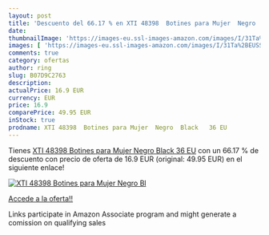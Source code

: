 ```yaml
---
layout: post
title: 'Descuento del 66.17 % en XTI 48398  Botines para Mujer  Negro  Bl'
date: 
thumbnailImage: 'https://images-eu.ssl-images-amazon.com/images/I/31Ta%2BEUSSML._SL200_.jpg'
images: [ 'https://images-eu.ssl-images-amazon.com/images/I/31Ta%2BEUSSML._SL200_.jpg' ]
comments: true
category: ofertas
author: ring
slug: B07D9C2763
description:
actualPrice: 16.9 EUR
currency: EUR
price: 16.9
comparePrice: 49.95 EUR
inStock: true
prodname: XTI 48398  Botines para Mujer  Negro  Black   36 EU
---
```


Tienes [XTI 48398  Botines para Mujer  Negro  Black   36 EU](https://www.amazon.es/dp/B07D9C2763/?tag=tolees-21) con un 66.17 % de descuento con precio de oferta de 16.9 EUR (original: 49.95 EUR) en el siguiente enlace!

[![XTI 48398  Botines para Mujer  Negro  Bl](https://images-eu.ssl-images-amazon.com/images/I/31Ta%2BEUSSML._SL200_.jpg)](https://www.amazon.es/dp/B07D9C2763/?tag=tolees-21)

[Accede a la oferta!!](https://www.amazon.es/dp/B07D9C2763/?tag=tolees-21)

Links participate in Amazon Associate program and might generate a comission on qualifying sales


